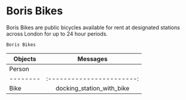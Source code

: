 # Boris Bikes #

Boris Bikes are public bicycles available for rent at designated stations across London for up to 24 hour periods.

```Boris Bikes```


|Objects | Messages                |
|--------|:-----------------------:|
|Person  |                         |
|--------|:-----------------------:|
|Bike    |docking_station_with_bike|
